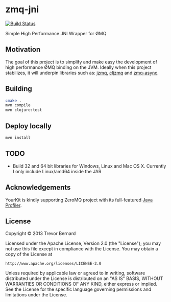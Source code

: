 # zmq-jni

[![Build Status](https://travis-ci.org/trevorbernard/zmq-jni.png)](https://travis-ci.org/trevorbernard/zmq-jni)

Simple High Performance JNI Wrapper for ØMQ

## Motivation

The goal of this project is to simplify and make easy the development of high
performance ØMQ binding on the JVM. Ideally when this project stabilizes, it
will underpin libraries such as: [jzmq](https://github.com/zeromq/jzmq),
[cljzmq](https://github.com/zeromq/cljzmq) and
[zmq-async](https://github.com/lynaghk/zmq-async).

## Building

```bash
cmake .
mvn compile
mvn clojure:test
```
## Deploy locally

```bash
mvn install
```

## TODO

* Build 32 and 64 bit libraries for Windows, Linux and Mac OS X. Currently I
  only include Linux/amd64 inside the JAR

## Acknowledgements

YourKit is kindly supporting ZeroMQ project with its full-featured [Java Profiler](http://www.yourkit.com/java/profiler/index.jsp).

## License

Copyright © 2013 Trevor Bernard

Licensed under the Apache License, Version 2.0 (the "License");
you may not use this file except in compliance with the License.
You may obtain a copy of the License at

    http://www.apache.org/licenses/LICENSE-2.0

Unless required by applicable law or agreed to in writing, software
distributed under the License is distributed on an "AS IS" BASIS,
WITHOUT WARRANTIES OR CONDITIONS OF ANY KIND, either express or implied.
See the License for the specific language governing permissions and
limitations under the License.
